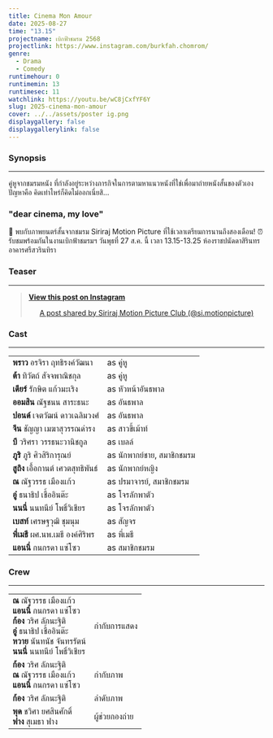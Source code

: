 ```yaml
---
title: Cinema Mon Amour
date: 2025-08-27
time: "13.15"
projectname: เบิกฟ้าชมรม 2568
projectlink: https://www.instagram.com/burkfah.chomrom/
genre:
  - Drama
  - Comedy
runtimehour: 0
runtimemin: 13
runtimesec: 11
watchlink: https://youtu.be/wC8jCxfYF6Y
slug: 2025-cinema-mon-amour
cover: ../../assets/poster ig.png
displaygallery: false
displaygallerylink: false
---
```

### Synopsis

* * *

คู่หูจากชมรมหนัง ที่กำลังอยู่ระหว่างภารกิจในการตามหาแนวหนังที่ใช่เพื่อมาถ่ายหนังสั้นของตัวเอง ปัญหาคือ คิดเท่าไหร่ก็คิดไม่ออกเนี่ยสิ...

### "dear cinema, my love"

🎉 พบกับภาพยนตร์สั้นจากชมรม Siriraj Motion Picture ที่ใช้เวลาเตรียมการนานถึงสองเดือน! ⏰ รับชมพร้อมกันในงานเบิกฟ้าชมรมฯ วันพุธที่ 27 ส.ค. นี้ เวลา 13.15-13.25 ห้องราชปนัดดาสิรินทร อาคารศรีสวรินทิรา

### Teaser

* * *

> [**View this post on Instagram**](https://www.instagram.com/reel/DNsq3290kwA/?utm_source=ig_embed&utm_campaign=loading)
> 
> <p style="text-align: center"><a target="_blank" href="https://www.instagram.com/reel/DNsq3290kwA/?utm_source=ig_embed&amp;utm_campaign=loading">A post shared by Siriraj Motion Picture Club (@si.motionpicture)</a></p>

### Cast

* * *

|     |     |
| --- | --- |
| **พราว** อรจิรา ฤทธิรงค์วัฒนา | as คู่หู |
| **ต้า** ทิวัตถ์ สัจจพาณิชกุล | as คู่หู |
| **เดียร์** รักษิต แก้วมะเริง | as หัวหน้าอันธพาล |
| **ออมสิน** ณัฐชนน สาระธนะ | as อันธพาล |
| **ปอนด์** เจตวัฒน์ ดาวเฉลิมวงศ์ | as อันธพาล |
| **จีน** ชัญญา เมฆาสุวรรณดำรง | as สาวขี้เม้าท์ |
| **บี** วริศรา วรรธนะวานิชกูล | as เบลล์ |
| **ภูริ** ภูริ ศิวสิริการุณย์ | as นักพากย์ชาย, สมาชิกชมรม |
| **สูถิง** เอื้อกานต์ เศวตสุทธิพันธ์ | as นักพากย์หญิง |
| **ณ** ณัฐวรรธ เมืองแก้ว | as ปรมาจารย์, สมาชิกชมรม |
| **อู๋** ธนาธิป เชื้ออินต๊ะ | as โจรลักพาตัว |
| **นนนี่** นนทนีย์ โพธิ์วิเชียร | as โจรลักพาตัว |
| **เบสท์** เศรษฐวุฒิ ชุมนุม | as สัญจร |
| **พี่เมธี** ผศ.นพ.เมธี องค์ศิริพร | as พี่เมธี |
| **แอนนี่** กนกรดา แซ่โซว | as สมาชิกชมรม |

### Crew

* * *

|     |     |
| --- | --- |
| **ณ** ณัฐวรรธ เมืองแก้ว  <br>**แอนนี่** กนกรดา แซ่โซว  <br>**ก้อง** วริศ ลัภนะฐิติ  <br>**อู๋** ธนาธิป เชื้ออินต๊ะ  <br>**หวาย** นันทนัช จันทรรัตน์  <br>**นนนี่** นนทนีย์ โพธิ์วิเชียร | กำกับการแสดง |
| **ก้อง** วริศ ลัภนะฐิติ  <br>**ณ** ณัฐวรรธ เมืองแก้ว  <br>**แอนนี่** กนกรดา แซ่โซว | กำกับภาพ |
| **ก้อง** วริศ ลัภนะฐิติ | ลำดับภาพ |
| **พุด** ชวิศา ยศสินศักดิ์  <br>**ฟาง** สุเมธา ฟาง | ผู้ช่วยกองถ่าย |